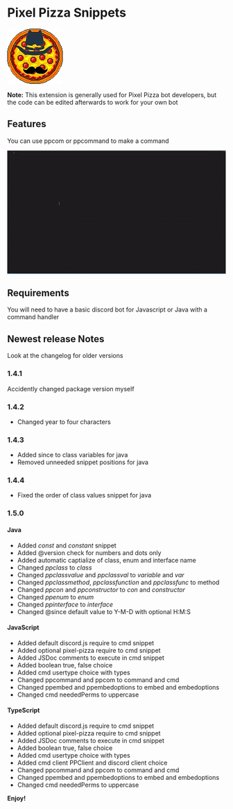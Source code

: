 # Pixel Pizza Snippets

![Pixel Pizza Logo](images/logo.png)

**Note:** This extension is generally used for Pixel Pizza bot developers, but the code can be edited afterwards to work for your own bot

## Features

You can use ppcom or ppcommand to make a command

![ppcom animation](images/ppcom.gif)

## Requirements

You will need to have a basic discord bot for Javascript or Java with a command handler

## Newest release Notes
Look at the changelog for older versions

### 1.4.1
Accidently changed package version myself

### 1.4.2
* Changed year to four characters

### 1.4.3
* Added since to class variables for java
* Removed unneeded snippet positions for java

### 1.4.4
* Fixed the order of class values snippet for java

### 1.5.0
#### Java
* Added _const_ and _constant_ snippet
* Added @version check for numbers and dots only
* Added automatic captialize of class, enum and interface name
* Changed _ppclass_ to _class_
* Changed _ppclassvalue_ and _ppclassval_ to _variable_ and _var_
* Changed _ppclassmethod_, _ppclassfunction_ and _ppclassfunc_ to method
* Changed _ppcon_ and _ppconstructor_ to _con_ and _constructor_
* Changed _ppenum_ to _enum_
* Changed _ppinterface_ to _interface_
* Changed @since default value to Y-M-D with optional H:M:S

#### JavaScript
* Added default discord.js require to cmd snippet
* Added optional pixel-pizza require to cmd snippet
* Added JSDoc comments to execute in cmd snippet
* Added boolean true, false choice
* Added cmd usertype choice with types
* Changed ppcommand and ppcom to command and cmd
* Changed ppembed and ppembedoptions to embed and embedoptions
* Changed cmd neededPerms to uppercase

#### TypeScript
* Added default discord.js require to cmd snippet
* Added optional pixel-pizza require to cmd snippet
* Added JSDoc comments to execute in cmd snippet
* Added boolean true, false choice
* Added cmd usertype choice with types
* Added cmd client PPClient and discord client choice
* Changed ppcommand and ppcom to command and cmd
* Changed ppembed and ppembedoptions to embed and embedoptions
* Changed cmd neededPerms to uppercase

**Enjoy!**
